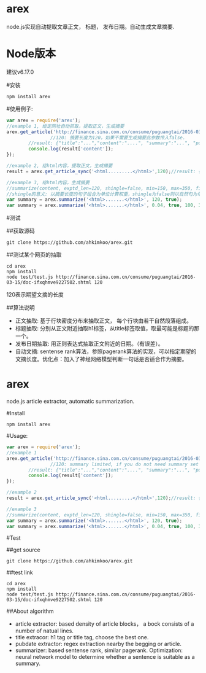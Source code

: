 # arex
node.js实现自动提取文章正文， 标题， 发布日期。自动生成文章摘要.

# Node版本
建议v6.17.0

#安装
```shell
npm install arex
```

#使用例子:
```javascript
var arex = require('arex');
//example 1, 给定网址自动抓取，提取正文，生成摘要
arex.get_article('http://finance.sina.com.cn/consume/puguangtai/2016-03-15/doc-ifxqhmve9227502.shtml',120,(err,result)=>{
                //120: 摘要长度为120，如果不需要生成摘要此参数传入false.
		//result: {"title":"...","content":"....", "summary":"...", "pubdate":"..."}
		console.log(result['content']);
});

//example 2, 给html内容，提取正文，生成摘要
result = arex.get_article_sync('<html.........</html>',120);//result: {"title":"...","content":"....", "summary":"...", "pubdate":"..."}

//example 3, 给html内容，生成摘要
//summarize(content, exptd_len=120, shingle=false, min=150, max=350, filter=[], title)
//shingle的意义: 以摘要长度的句子组合为单位计算权重，shingle为false则以自然句为单位计算权重, filter是过滤规则，符合规则的段落都会被过滤不作为摘要
var summary = arex.summarize('<html>.......</html>', 120, true);
var summary = arex.summarize('<html>.......</html>', 0.04, true, 100, 300);//摘要长度比例 4%, 最短 100, 最长 300
```

#测试

##获取源码
```shell
git clone https://github.com/ahkimkoo/arex.git
```

##测试某个网页的抽取
```shell
cd arex
npm install
node test/test.js http://finance.sina.com.cn/consume/puguangtai/2016-03-15/doc-ifxqhmve9227502.shtml 120
```
120表示期望文摘的长度

##算法说明
* 正文抽取: 基于行块密度分布来抽取正文， 每个行块由若干自然段落组成。
* 标题抽取: 分别从正文附近抽取h1标签，从title标签取值，取最可能是标题的那一个。
* 发布日期抽取: 用正则表达式抽取正文附近的日期。（有误差）。
* 自动文摘: sentense rank算法，参照pagerank算法的实现，可以指定期望的文摘长度。优化点：加入了神经网络模型判断一句话是否适合作为摘要。




# arex
node.js article extractor, automatic summarization.

#Install
```shell
npm install arex
```

#Usage:
```javascript
var arex = require('arex');
//example 1
arex.get_article('http://finance.sina.com.cn/consume/puguangtai/2016-03-15/doc-ifxqhmve9227502.shtml',120,(err,result)=>{
                //120: summary limited, if you do not need summary set it to false.
		//result: {"title":"...","content":"....", "summary":"...", "pubdate":"..."}
		console.log(result['content']);
});

//example 2
result = arex.get_article_sync('<html.........</html>',120);//result: {"title":"...","content":"....", "summary":"...", "pubdate":"..."}

//example 3
//summarize(content, exptd_len=120, shingle=false, min=150, max=350, filter=[], title)
var summary = arex.summarize('<html>.......</html>', 120, true);
var summary = arex.summarize('<html>.......</html>', 0.04, true, 100, 300);//summary ratio 4%, min length 100, max length 300
```

#Test

##get source
```shell
git clone https://github.com/ahkimkoo/arex.git
```

##test link
```shell
cd arex
npm install
node test/test.js http://finance.sina.com.cn/consume/puguangtai/2016-03-15/doc-ifxqhmve9227502.shtml 120
```

##About algorithm
* article extractor: based density of article blocks， a bock consists of a number of natual lines.
* title extracor: h1 tag or title tag, choose the best one.
* pubdate extractor: regex extraction nearby the begging or article.
* summarizer: based sentense rank, similar pagerank. Optimization: neural network model to determine whether a sentence is suitable as a summary.
